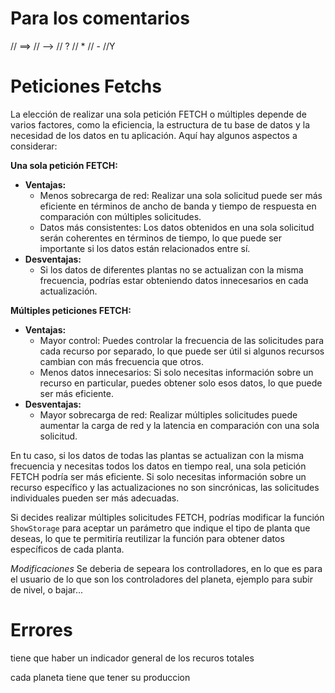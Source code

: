 # Para los comentarios

// ==>
// -->
// ?
// \*
// -
//Y



# Peticiones Fetchs
La elección de realizar una sola petición FETCH o múltiples depende de varios factores, como la eficiencia, la estructura de tu base de datos y la necesidad de los datos en tu aplicación. Aquí hay algunos aspectos a considerar:

**Una sola petición FETCH:**
- **Ventajas:**
  - Menos sobrecarga de red: Realizar una sola solicitud puede ser más eficiente en términos de ancho de banda y tiempo de respuesta en comparación con múltiples solicitudes.
  - Datos más consistentes: Los datos obtenidos en una sola solicitud serán coherentes en términos de tiempo, lo que puede ser importante si los datos están relacionados entre sí.
- **Desventajas:**
  - Si los datos de diferentes plantas no se actualizan con la misma frecuencia, podrías estar obteniendo datos innecesarios en cada actualización.

**Múltiples peticiones FETCH:**
- **Ventajas:**
  - Mayor control: Puedes controlar la frecuencia de las solicitudes para cada recurso por separado, lo que puede ser útil si algunos recursos cambian con más frecuencia que otros.
  - Menos datos innecesarios: Si solo necesitas información sobre un recurso en particular, puedes obtener solo esos datos, lo que puede ser más eficiente.
- **Desventajas:**
  - Mayor sobrecarga de red: Realizar múltiples solicitudes puede aumentar la carga de red y la latencia en comparación con una sola solicitud.

En tu caso, si los datos de todas las plantas se actualizan con la misma frecuencia y necesitas todos los datos en tiempo real, una sola petición FETCH podría ser más eficiente. Si solo necesitas información sobre un recurso específico y las actualizaciones no son sincrónicas, las solicitudes individuales pueden ser más adecuadas.

Si decides realizar múltiples solicitudes FETCH, podrías modificar la función `ShowStorage` para aceptar un parámetro que indique el tipo de planta que deseas, lo que te permitiría reutilizar la función para obtener datos específicos de cada planta.





_Modificaciones_
Se deberia de sepeara los controlladores, en lo que es para el usuario de lo que son los controladores del planeta,
ejemplo para subir de nivel, o bajar...






# Errores
tiene que haber un indicador general de los recuros totales 

cada planeta tiene que tener su produccion